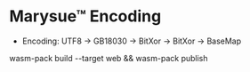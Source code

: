 Marysue™ Encoding
=================

- Encoding: UTF8 -> GB18030 -> BitXor -> BitXor -> BaseMap

wasm-pack build --target web && wasm-pack publish
